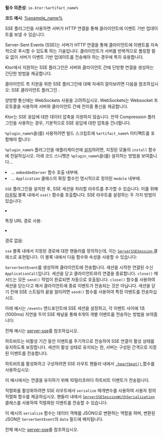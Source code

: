<topic xmlns:xsi="http://www.w3.org/2001/XMLSchema-instance"
       xsi:noNamespaceSchemaLocation="https://resources.jetbrains.com/writerside/1.0/topic.v2.xsd"
       id="server-server-sent-events" title="Ktor 서버의 Server-Sent Events (SSE)" help-id="sse_server">
<show-structure for="chapter" depth="2"/>
<primary-label ref="server-plugin"/>
<var name="plugin_name" value="SSE"/>
<var name="example_name" value="server-sse"/>
<var name="package_name" value="io.ktor.server.sse"/>
<var name="artifact_name" value="ktor-server-sse"/>
<tldr>
    <p>
        <b>필수 의존성</b>: <code>io.ktor:%artifact_name%</code>
    </p>
    <p>
        <b>코드 예시</b>:
        <a href="https://github.com/ktorio/ktor-documentation/tree/%ktor_version%/codeSnippets/snippets/%example_name%">
            %example_name%
        </a>
    </p>
</tldr>
<link-summary>
    SSE 플러그인을 사용하면 서버가 HTTP 연결을 통해 클라이언트에 이벤트 기반 업데이트를 보낼 수 있습니다.
</link-summary>
<snippet id="sse-description">
    <p>
        Server-Sent Events (SSE)는 서버가 HTTP 연결을 통해 클라이언트에 이벤트를 지속적으로 푸시할 수 있도록 하는 기술입니다. 클라이언트가 서버를 반복적으로 폴링할 필요 없이 서버가 이벤트 기반 업데이트를 전송해야 하는 경우에 특히 유용합니다.
    </p>
    <p>
        Ktor에서 지원하는 SSE 플러그인은 서버와 클라이언트 간에 단방향 연결을 생성하는 간단한 방법을 제공합니다.
    </p>
</snippet>
<tip>
    <p>클라이언트 측 지원을 위한 SSE 플러그인에 대해 자세히 알아보려면 다음을 참조하십시오:
        <Links href="/ktor/client-server-sent-events" summary="SSE 플러그인을 사용하면 클라이언트가 HTTP 연결을 통해 서버로부터 이벤트 기반 업데이트를 받을 수 있습니다.">SSE 클라이언트 플러그인</Links>
        .
    </p>
</tip>
<note>
    <p>
        양방향 통신에는 <Links href="/ktor/server-websockets" summary="Websockets 플러그인을 사용하면 서버와 클라이언트 간에 양방향 통신 세션을 생성할 수 있습니다.">WebSockets</Links> 사용을 고려하십시오. WebSockets는 Websocket 프로토콜을 사용하여 서버와 클라이언트 간에 전이중 통신을 제공합니다.
    </p>
</note>
<chapter title="제한 사항" id="limitations">
    <p>
        Ktor는 SSE 응답에 대한 데이터 압축을 지원하지 않습니다.
        만약 <Links href="/ktor/server-compression" summary="필수 의존성: io.ktor:%artifact_name% 코드 예시: %example_name% 네이티브 서버 지원: ✖️">Compression</Links> 플러그인을 사용하는 경우, 기본적으로 SSE 응답에 대한 압축을 건너뜁니다.
    </p>
</chapter>
<chapter title="의존성 추가" id="add_dependencies">
    <p>
        <code>%plugin_name%</code>을(를) 사용하려면 빌드 스크립트에 <code>%artifact_name%</code> 아티팩트를 포함해야 합니다:
    </p>
    <tabs group="languages">
        <tab title="Gradle (Kotlin)" group-key="kotlin">
            <code-block lang="Kotlin" code="                    implementation(&quot;io.ktor:%artifact_name%:$ktor_version&quot;)"/>
        </tab>
        <tab title="Gradle (Groovy)" group-key="groovy">
            <code-block lang="Groovy" code="                    implementation &quot;io.ktor:%artifact_name%:$ktor_version&quot;"/>
        </tab>
        <tab title="Maven" group-key="maven">
            <code-block lang="XML" code="                    &lt;dependency&gt;&#10;                        &lt;groupId&gt;io.ktor&lt;/groupId&gt;&#10;                        &lt;artifactId&gt;%artifact_name%-jvm&lt;/artifactId&gt;&#10;                        &lt;version&gt;${ktor_version}&lt;/version&gt;&#10;                    &lt;/dependency&gt;"/>
        </tab>
    </tabs>
</chapter>
<chapter title="SSE 설치" id="install_plugin">
    <p>
        <code>%plugin_name%</code> 플러그인을 애플리케이션에 <a href="#install">설치</a>하려면, 지정된 <Links href="/ktor/server-modules" summary="모듈을 사용하면 라우트를 그룹화하여 애플리케이션을 구조화할 수 있습니다.">모듈</Links>의 <code>install</code> 함수에 전달하십시오. 아래 코드 스니펫은 <code>%plugin_name%</code>을(를) 설치하는 방법을 보여줍니다...
    </p>
    <list>
        <li>
            ... <code>embeddedServer</code> 함수 호출 내부에.
        </li>
        <li>
            ... <code>Application</code> 클래스의 확장 함수인 명시적으로 정의된 <code>module</code> 내부에.
        </li>
    </list>
    <tabs>
        <tab title="embeddedServer">
            <code-block lang="kotlin" code="                    import io.ktor.server.engine.*&#10;                    import io.ktor.server.netty.*&#10;                    import io.ktor.server.application.*&#10;                    import %package_name%.*&#10;        &#10;                    fun main() {&#10;                        embeddedServer(Netty, port = 8080) {&#10;                            install(%plugin_name%)&#10;                            // ...&#10;                        }.start(wait = true)&#10;                    }"/>
        </tab>
        <tab title="module">
            <code-block lang="kotlin" code="                    import io.ktor.server.application.*&#10;                    import %package_name%.*&#10;                    // ...&#10;                    fun Application.module() {&#10;                        install(%plugin_name%)&#10;                        // ...&#10;                    }"/>
        </tab>
    </tabs>
</chapter>
<chapter title="SSE 세션 처리" id="handle-sessions">
    <p>
        <code>SSE</code> 플러그인을 설치한 후, SSE 세션을 처리할 라우트를 추가할 수 있습니다.
        이를 위해 <a href="#define_route">라우팅</a> 블록 내에서 <code>sse()</code> 함수를 호출합니다. SSE 라우트를 설정하는 두 가지 방법이 있습니다:
    </p>
    <list type="decimal">
        <li>
            <p>특정 URL 경로 사용:</p>
            <code-block lang="kotlin" code="                    routing {&#10;                        sse(&amp;quot;/events&amp;quot;) {&#10;                            // send events to clients&#10;                        }&#10;                    }"/>
        </li>
        <li>
            <p>
                경로 없음:
            </p>
            <code-block lang="kotlin" code="                    routing {&#10;                        sse {&#10;                            // send events to clients&#10;                        }&#10;                    }"/>
        </li>
    </list>
    <chapter title="SSE 세션 블록" id="session-block">
        <p>
            <code>sse</code> 블록 내에서 지정된 경로에 대한 핸들러를 정의하는데, 이는
            <a href="https://api.ktor.io/ktor-server/ktor-server-plugins/ktor-server-sse/io.ktor.server.sse/-server-s-s-e-session/index.html">
                <code>ServerSSESession</code>
            </a>
            클래스로 표현됩니다. 이 블록 내에서 다음 함수와 속성을 사용할 수 있습니다:</p>
        <deflist>
            <def id="send">
                <title><code>send()</code></title>
                <code>ServerSentEvent</code>를 생성하여 클라이언트에 전송합니다.
            </def>
            <def id="call">
                <title><code>call</code></title>
                세션을 시작한 연결된 수신 <code>ApplicationCall</code>입니다.
            </def>
            <def id="close">
                <title><code>close()</code></title>
                세션을 닫고 클라이언트와의 연결을 종료합니다. <code>close()</code> 메서드는 모든 <code>send()</code> 작업이 완료되면 자동으로 호출됩니다.
                <note>
                    <code>close()</code> 함수를 사용하여 세션을 닫는다고 해서 클라이언트에 종료 이벤트가 전송되는 것은 아닙니다. 세션을 닫기 전에 SSE 스트림의 끝을 알리려면 <code>send()</code> 함수를 사용하여 특정 이벤트를 전송하십시오.
                </note>
            </def>
        </deflist>
    </chapter>
    <chapter title="예시: 단일 세션 처리" id="handle-single-session">
        <p>
            아래 예시는 <code>/events</code> 엔드포인트에 SSE 세션을 설정하고, 각 이벤트 사이에 1초(1000ms) 지연을 두어 SSE 채널을 통해 6개의 개별 이벤트를 전송하는 방법을 보여줍니다:
        </p>
        <code-block lang="kotlin" code="    routing {&#10;        sse(&quot;/events&quot;) {&#10;            repeat(6) {&#10;                send(ServerSentEvent(&quot;this is SSE #$it&quot;))&#10;                delay(1000)&#10;            }&#10;        }&#10;    }"/>
        <p>전체 예시는
            <a href="https://github.com/ktorio/ktor-documentation/tree/%ktor_version%/codeSnippets/snippets/server-sse">server-sse</a>를 참조하십시오.
        </p>
    </chapter>
    <chapter title="SSE 하트비트" id="heartbeat">
        <p>
            하트비트는 비활성 기간 동안 이벤트를 주기적으로 전송하여 SSE 연결이 활성 상태를 유지하도록 보장합니다. 세션이 활성 상태로 유지되는 한, 서버는 구성된 간격으로 지정된 이벤트를 전송합니다.
        </p>
        <p>
            하트비트를 활성화하고 구성하려면 SSE 라우트 핸들러 내에서
            <a href="https://api.ktor.io/ktor-server/ktor-server-plugins/ktor-server-sse/io.ktor.server.sse/heartbeat.html">
                <code>.heartbeat()</code>
            </a>
            함수를 사용하십시오:
        </p>
        <code-block lang="kotlin" code="    routing {&#10;        sse(&quot;/heartbeat&quot;) {&#10;            heartbeat {&#10;                period = 10.milliseconds&#10;                event = ServerSentEvent(&quot;heartbeat&quot;)&#10;            }&#10;            // ...&#10;        }&#10;    }"/>
        <p>
            이 예시에서는 연결을 유지하기 위해 10밀리초마다 하트비트 이벤트가 전송됩니다.
        </p>
    </chapter>
    <chapter title="직렬화" id="serialization">
        <p>
            직렬화를 활성화하려면 SSE 라우트에서 <code>serialize</code> 매개변수를 사용하여 사용자 정의 직렬화 함수를 제공하십시오. 핸들러 내에서
            <a href="https://api.ktor.io/ktor-server/ktor-server-plugins/ktor-server-sse/io.ktor.server.sse/-server-s-s-e-session-with-serialization/index.html">
                <code>ServerSSESessionWithSerialization</code>
            </a>
            클래스를 사용하여 직렬화된 이벤트를 전송할 수 있습니다:
        </p>
        <code-block lang="kotlin" code="@Serializable&#10;data class Customer(val id: Int, val firstName: String, val lastName: String)&#10;&#10;@Serializable&#10;data class Product(val id: Int, val prices: List&lt;Int&gt;)&#10;&#10;fun Application.module() {&#10;    install(SSE)&#10;&#10;    routing {&#10;        // example with serialization&#10;        sse(&quot;/json&quot;, serialize = { typeInfo, it -&gt;&#10;            val serializer = Json.serializersModule.serializer(typeInfo.kotlinType!!)&#10;            Json.encodeToString(serializer, it)&#10;        }) {&#10;            send(Customer(0, &quot;Jet&quot;, &quot;Brains&quot;))&#10;            send(Product(0, listOf(100, 200)))&#10;        }&#10;    }&#10;}"/>
        <p>
            이 예시의 <code>serialize</code> 함수는 데이터 객체를 JSON으로 변환하는 역할을 하며, 변환된 JSON은 <code>ServerSentEvent</code>의 <code>data</code> 필드에 배치됩니다.
        </p>
        <p>전체 예시는
            <a href="https://github.com/ktorio/ktor-documentation/tree/%ktor_version%/codeSnippets/snippets/server-sse">server-sse</a>를 참조하십시오.
        </p>
    </chapter>
</chapter>
</topic>